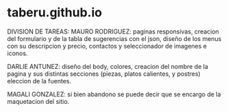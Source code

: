 # taberu.github.io

<!-- GRUPO 27 - "AKATSUKI"
INTEGRANTES: MAURO NICOLAS RODRIGUEZ DNI:35397022 (REPRESENTANTE)
             DARLIE ALEXANDRA ANTUNEZ DNI:95332183   
             MAGALI ESTEFANIA GONZALEZ DNI:32704930  (ABANDONO HACE 3 SEMANAS) 
Nuestra pagina web se dedica a la comercialización/venta de comida del tipo oriental (SUSHI). 
Contiene 5 paginas con contenido (Taberu!, piezas, platos calientes, postres y contactos). 
En la pagina principal podemos encontrar una bienvenida al cliente y un breve párrafo con la misión de nuestra empresa. 
En las otras paginas, podemos encontrar los distintos menús disponibles para comprar, con su respectiva imagen 
(con una animación que hace zoom cuando pasa el cursor sobre ella), nombre y descripción. 
En contactos podemos encontrar un formulario de sugerencia/opinión con envió por e-mail de las sugerencias hechas por los clientes, 
teléfono y e-mail de contacto y, algunas sugerencias hechas por clientes.

*en el link de CONTACTO se encuentra el formulario con validacion y la API.
*en los links PIEZAS, PLATOS CALIENTES Y POSTRES se encuentran los puntos de corte para distintos 
dispositivos moviles.
*a su vez, en los 3 links mencionados en el punto anterior, se puede visualizar las animaciones/
transformaciones cuando pasa el cursor sobre las imagenes de los distintos platos. -->

DIVISION DE TAREAS:
MAURO RODRIGUEZ: paginas responsivas, creacion del formulario y de la tabla de sugerencias con el json, diseño de
los menus con su descripcion y precio, contactos y seleccionador de imagenes e iconos.

DARLIE ANTUNEZ: diseño del body, colores, creacion del nombre de la pagina y sus distintas secciones (piezas, platos calientes,
y postres) eleccion de la fuentes.

MAGALI GONZALEZ: si bien abandono se puede decir que se encargo de la maquetacion del sitio.
